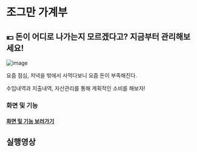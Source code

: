 # 조그만 가계부

## 💶 돈이 어디로 나가는지 모르겠다고? 지금부터 관리해보세요!
![image](https://user-images.githubusercontent.com/109647592/191933087-7c8f75f9-07a5-4999-9f73-d6cef4c5dde7.png)

요즘 점심, 저녁을 밖에서 사먹다보니 요즘 돈이 부족해진다.

수입내역과 지출내역, 자산관리를 통해 계획적인 소비를 해보자!

### 화면 및 기능


#### [화면 및 기능 보러가기]()


## 실행영상

